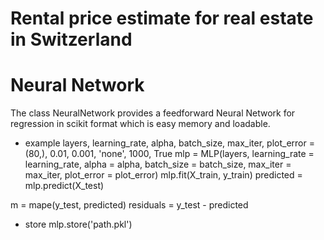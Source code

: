 # Rental price estimate for real estate in Switzerland  

# Neural Network

The class NeuralNetwork provides a feedforward Neural Network for regression in scikit format which is easy memory and loadable.

- example
layers, learning_rate, alpha, batch_size, max_iter, plot_error = (80,), 0.01, 0.001, 'none', 1000, True
mlp = MLP(layers, learning_rate = learning_rate, alpha = alpha, batch_size = batch_size, max_iter = max_iter, plot_error = plot_error)
mlp.fit(X_train, y_train)
predicted = mlp.predict(X_test)
    
m = mape(y_test, predicted)
residuals = y_test - predicted

- store
mlp.store('path.pkl')

